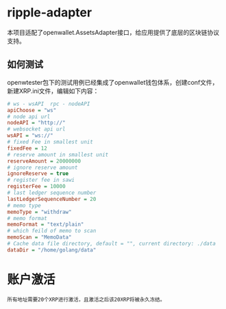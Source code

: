 # ripple-adapter

本项目适配了openwallet.AssetsAdapter接口，给应用提供了底层的区块链协议支持。

## 如何测试

openwtester包下的测试用例已经集成了openwallet钱包体系，创建conf文件，新建XRP.ini文件，编辑如下内容：

```ini
# ws - wsAPI  rpc - nodeAPI
apiChoose = "ws"
# node api url
nodeAPI = "http://"
# websocket api url
wsAPI = "ws://"
# fixed Fee in smallest unit
fixedFee = 12
# reserve amount in smallest unit
reserveAmount = 20000000
# ignore reserve amount
ignoreReserve = true
# register fee in sawi
registerFee = 10000
# last ledger sequence number
lastLedgerSequenceNumber = 20
# memo type
memoType = "withdraw"
# memo format
memoFormat = "text/plain"
# which feild of memo to scan
memoScan = "MemoData"
# Cache data file directory, default = "", current directory: ./data
dataDir = "/home/golang/data"
```

# 账户激活
```
所有地址需要20个XRP进行激活，且激活之后该20XRP将被永久冻结。
```